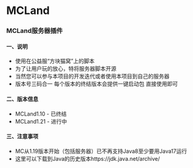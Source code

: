 # MCLand

### MCLand服务器插件

#### 一、说明

- 使用在公益服“方块猫窝”上的脚本
- 为了让用户玩的放心，特将服务器脚本开源
- 当然您可以参与本项目的开发迭代或者使用本项目到自己的服务器
- 版本号三码合一 每个版本的终结版本会提供一键启动包 直接使用即可

#### 二、版本信息

- MCLand1.10 - 已终结
- MCLand1.21 - 进行中

#### 三、注意事项

- MC从1.19版本开始（包括服务器）已不再支持Java8至少要用Java17运行
- 这里可以下载到Java的历史版本https://jdk.java.net/archive/

